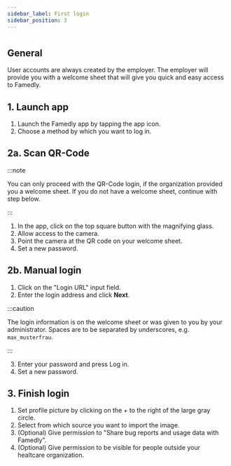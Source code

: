```yaml
---
sidebar_label: First login
sidebar_position: 3
---
```


<h1></h1>

## General

User accounts are always created by the employer. The employer will provide you with a welcome sheet that will give you quick and easy access to Famedly.

## 1. Launch app

1. Launch the Famedly app by tapping the app icon.
2. Choose a method by which you want to log in.

## 2a. Scan QR-Code

:::note

You can only proceed with the QR-Code login, if the organization provided you a welcome sheet. If you do not have a welcome sheet, continue with step below.

:::

1. In the app, click on the top square button with the magnifying glass.
2. Allow access to the camera.
3. Point the camera at the QR code on your welcome sheet.
4. Set a new password.

## 2b. Manual login

1. Click on the "Login URL" input field.
2. Enter the login address and click **Next**.

:::caution

The login information is on the welcome sheet or was given to you by your administrator. Spaces are to be separated by underscores, e.g. `max_musterfrau`.

:::

3. Enter your password and press Log in.
4. Set a new password.

## 3. Finish login

1. Set profile picture by clicking on the + to the right of the large gray circle.
2. Select from which source you want to import the image.
3. (Optional) Give permission to "Share bug reports and usage data with Famedly".
4. (Optional) Give permission to be visible for people outside your healtcare organization.
